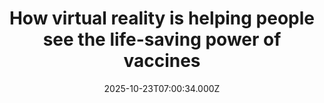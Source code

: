 ---
title: "How virtual reality is helping people see the life-saving power of vaccines"
date: 2025-10-23T07:00:34.000Z
category: Human Kindness
externalLink: "https://www.positive.news/society/how-virtual-reality-is-helping-people-see-the-life-saving-power-of-vaccines/"
image: ""
excerpt: "A US company is using virtual reality to show how vaccines save lives – from the Congo to classrooms across America The post How virtual reality is helping people see the life-saving power of vaccines appeared first on Positive News.…"
---